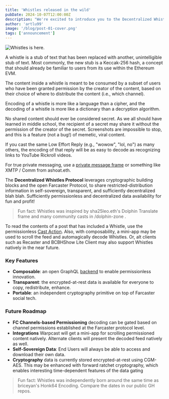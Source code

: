 ```yaml
---
title: 'Whistles released in the wild'
pubDate: 2024-10-07T12:00:00Z
description: "We're excited to introduce you to the Decentralized Whistles Protocol a..."
author: 'artlu99'
image: '/blog/post-01-cover.png'
tags: ['announcement']
---
```


![Whistles is here.](/blog/post-01.png)

A whistle is a stub of text that has been replaced with another, unintelligible stub of text. Most commonly, the new stub is a Keccak-256 hash, a concept that  should already be familiar to users from its use within the Ethereum EVM.

The content inside a whistle is meant to be consumed by a subset of users who have been granted permission by the creator of the content, based on their choice of where to distribute the content (i.e., which channel).

Encoding of a whistle is more like a language than a cipher, and the decoding of a whistle is more like a dictionary than a decryption algorithm.

No shared content should ever be considered secret. As we all should have learned in middle school, the recipient of a secret may share it without the permission of the creator of the secret. Screenshots are impossible to stop, and this is a feature (not a bug!) of memetic, viral content.

If you cast the same Low Effort Reply (e.g., "wowow", "lol, no") as many others, the encoding of that reply will be as easy to decode as recognizing links to YouTube Rickroll videos.

For true private messaging, use a [private message frame](https://github.com/artlu99/private-frame-artlu-xyz) or something like XMTP / Comm from ashoat.eth.

The <strong>Decentralized Whistles Protocol</strong> leverages cryptographic building blocks and the open Farcaster Protocol, to share restricted-distribution information in self-sovereign, transparent, and sufficiently decentralized blah blah. Sufficiently permissionless and decentralized data availability for fun and profit!

> Fun fact: Whistles was inspired by sha25leo.eth's Dolphin Translate frame and many community casts in /dolphin-zone .

To read the contents of a post that has included a Whistle, use the permissionless [Cast Action](https://warpcast.com/~/add-cast-action?url=https%3A%2F%2Fkeccak256-composer-action.artlu.workers.dev%2Fcast-action). Also, with composability, a mini-app may be used to scroll the feed and automagically decode Whistles. Or, alt clients such as Recaster and BCBHShow Lite Client may also support Whistles natively in the near future.

### Key Features

- **Composable**: an open GraphQL [backend](https://whistles.artlu.xyz/graphql) to enable permissionless innovation.
- **Transparent**: the encrypted-at-rest data is available for everyone to copy, redistribute, enhance.
- **Portable**: an independent cryptography primitive on top of Farcaster social tech.

### Future Roadmap

- **FC Channels-based Permissioning** decoding can be gated based on channel permissions established at the Farcaster protocol level.
- **Integrations** Warpcast will get a mini-app for scrolling permissioned content natively. Alternate clients will present the decoded feed natively as well.
- **Self-Sovereign Data**: End Users will always be able to access and download their own data.
- **Cryptography** data is currently stored encrypted-at-rest using CGM-AES. This may be enhanced with forward ratchet cryptography, which enables interesting time-dependent features of the data gating

> Fun fact: Whistles was independently born around the same time as briceyan's Honk64 Encoding. Compare the dates in our public GH repos.
